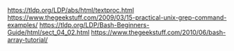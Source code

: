 https://tldp.org/LDP/abs/html/textproc.html
https://www.thegeekstuff.com/2009/03/15-practical-unix-grep-command-examples/
https://tldp.org/LDP/Bash-Beginners-Guide/html/sect_04_02.html
https://www.thegeekstuff.com/2010/06/bash-array-tutorial/